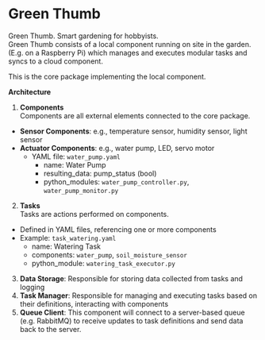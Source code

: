 # Green Thumb
Green Thumb. Smart gardening for hobbyists.  
Green Thumb consists of a local component running on site in the garden. (E.g. on a Raspberry Pi) which manages and executes modular tasks and syncs to a cloud component.

This is the core package implementing the local component. 

**Architecture**

1. **Components**  
Components are all external elements connected to the core package.
* **Sensor Components**: e.g., temperature sensor, humidity sensor, light sensor
* **Actuator Components**: e.g., water pump, LED, servo motor
	+ YAML file: `water_pump.yaml`
		- name: Water Pump
		- resulting_data: pump_status (bool)
		- python_modules: `water_pump_controller.py`, `water_pump_monitor.py`
2. **Tasks**  
Tasks are  actions performed on components.
* Defined in YAML files, referencing one or more components
* Example: `task_watering.yaml`
	+ name: Watering Task
	+ components: `water_pump`, `soil_moisture_sensor`
	+ python_module: `watering_task_executor.py`
3. **Data Storage**: Responsible for storing data collected from tasks and logging
4. **Task Manager**: Responsible for managing and executing tasks based on their definitions, interacting with components
5. **Queue Client**: This component will connect to a server-based queue (e.g. RabbitMQ) to receive updates to task definitions and send data back to the server.
